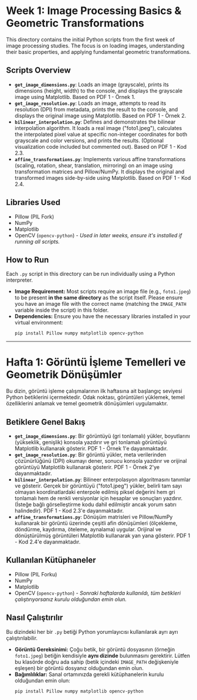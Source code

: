 # Week 1: Image Processing Basics & Geometric Transformations

This directory contains the initial Python scripts from the first week of image processing studies. The focus is on loading images, understanding their basic properties, and applying fundamental geometric transformations.

## Scripts Overview

* **`get_image_dimensions.py`**: Loads an image (grayscale), prints its dimensions (height, width) to the console, and displays the grayscale image using Matplotlib. Based on PDF 1 - Örnek 1.
* **`get_image_resolution.py`**: Loads an image, attempts to read its resolution (DPI) from metadata, prints the result to the console, and displays the original image using Matplotlib. Based on PDF 1 - Örnek 2.
* **`bilinear_interpolation.py`**: Defines and demonstrates the bilinear interpolation algorithm. It loads a real image ("foto1.jpeg"), calculates the interpolated pixel value at specific non-integer coordinates for both grayscale and color versions, and prints the results. (Optional visualization code included but commented out). Based on PDF 1 - Kod 2.3.
* **`affine_transformations.py`**: Implements various affine transformations (scaling, rotation, shear, translation, mirroring) on an image using transformation matrices and Pillow/NumPy. It displays the original and transformed images side-by-side using Matplotlib. Based on PDF 1 - Kod 2.4.

## Libraries Used

* Pillow (PIL Fork)
* NumPy
* Matplotlib
* OpenCV (`opencv-python`) - *Used in later weeks, ensure it's installed if running all scripts.*

## How to Run

Each `.py` script in this directory can be run individually using a Python interpreter.

* **Image Requirement:** Most scripts require an image file (e.g., `foto1.jpeg`) to be present **in the same directory** as the script itself. Please ensure you have an image file with the correct name (matching the `IMAGE_PATH` variable inside the script) in this folder.
* **Dependencies:** Ensure you have the necessary libraries installed in your virtual environment:
    ```bash
    pip install Pillow numpy matplotlib opencv-python
    ```

---

# Hafta 1: Görüntü İşleme Temelleri ve Geometrik Dönüşümler

Bu dizin, görüntü işleme çalışmalarının ilk haftasına ait başlangıç seviyesi Python betiklerini içermektedir. Odak noktası, görüntüleri yüklemek, temel özelliklerini anlamak ve temel geometrik dönüşümleri uygulamaktır.

## Betiklere Genel Bakış

* **`get_image_dimensions.py`**: Bir görüntüyü (gri tonlamalı) yükler, boyutlarını (yükseklik, genişlik) konsola yazdırır ve gri tonlamalı görüntüyü Matplotlib kullanarak gösterir. PDF 1 - Örnek 1'e dayanmaktadır.
* **`get_image_resolution.py`**: Bir görüntü yükler, meta verilerinden çözünürlüğünü (DPI) okumayı dener, sonucu konsola yazdırır ve orijinal görüntüyü Matplotlib kullanarak gösterir. PDF 1 - Örnek 2'ye dayanmaktadır.
* **`bilinear_interpolation.py`**: Bilineer enterpolasyon algoritmasını tanımlar ve gösterir. Gerçek bir görüntüyü ("foto1.jpeg") yükler, belirli tam sayı olmayan koordinatlardaki enterpole edilmiş piksel değerini hem gri tonlamalı hem de renkli versiyonlar için hesaplar ve sonuçları yazdırır. (İsteğe bağlı görselleştirme kodu dahil edilmiştir ancak yorum satırı halindedir). PDF 1 - Kod 2.3'e dayanmaktadır.
* **`affine_transformations.py`**: Dönüşüm matrisleri ve Pillow/NumPy kullanarak bir görüntü üzerinde çeşitli afin dönüşümleri (ölçekleme, döndürme, kaydırma, öteleme, aynalama) uygular. Orijinal ve dönüştürülmüş görüntüleri Matplotlib kullanarak yan yana gösterir. PDF 1 - Kod 2.4'e dayanmaktadır.

## Kullanılan Kütüphaneler

* Pillow (PIL Forku)
* NumPy
* Matplotlib
* OpenCV (`opencv-python`) - *Sonraki haftalarda kullanıldı, tüm betikleri çalıştırıyorsanız kurulu olduğundan emin olun.*

## Nasıl Çalıştırılır

Bu dizindeki her bir `.py` betiği Python yorumlayıcısı kullanılarak ayrı ayrı çalıştırılabilir.

* **Görüntü Gereksinimi:** Çoğu betik, bir görüntü dosyasının (örneğin `foto1.jpeg`) betiğin kendisiyle **aynı dizinde** bulunmasını gerektirir. Lütfen bu klasörde doğru ada sahip (betik içindeki `IMAGE_PATH` değişkeniyle eşleşen) bir görüntü dosyanız olduğundan emin olun.
* **Bağımlılıklar:** Sanal ortamınızda gerekli kütüphanelerin kurulu olduğundan emin olun:
    ```bash
    pip install Pillow numpy matplotlib opencv-python
    ```